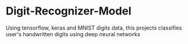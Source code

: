 # Digit-Recognizer-Model
Using tensorflow, keras and MNIST digits data, this projects classifies user's handwritten digits using deep neural networks

